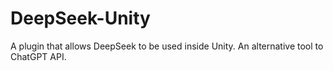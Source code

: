 # DeepSeek-Unity
A plugin that allows DeepSeek to be used inside Unity. An alternative tool to ChatGPT API. 
